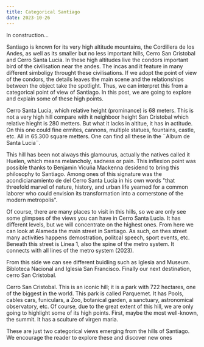 ```yaml
---
title: Categorical Santiago
date: 2023-10-26
---
```

In construction... 


Santiago is known for its very high altitude mountains, the Cordillera de los Andes, as well as its smaller but no less important hills, Cerro San Cristobal and Cerro Santa Lucia. In these high altitudes live the condors important bird of the civilisation near the andes. The incas and it feature in many different simboligy throught these civilisations. If we adopt the point of view of the condors, the details leaves the main scene and the relationships between the object take the spotlight. Thus, we can interpret this from a categorical point of view of Santiago. In this post, we are going to explore and explain some of these high points.

Cerro Santa Lucia, which relative height (prominance) is 68 meters. This is not a very high hill compare with it neighboor height San Cristobal which relative hieght is 280 metters. But what it lacks in altitue, it has in actitude. On this one could fine ermites, cannons,  multiple statues, fountains, castle, etc.  All in 65.300 square metters. One can find all these in the ¨Album de Santa Lucia¨.

This hill has been not always this glamourus, actually the natives called it Huelen, which means melancholy, sadness or pain. This inflexion point was possible thanks to Benjamin Vicuña Mackenna desidend to bring this philosophy to Santiago. Among ones of this signature was the acondicianamiento de del Cerro Santa Lucia in his own words "that threefold marvel of nature, history, and urban life yearned for a common laborer who could envision its transformation into a cornerstone of the modern metropolis". 

Of course, there are many places to visit in this hills, so we are only see some glimpses of the views you can have in Cerro Santa Lucia. It has different levels, but we will concentrate on the highest ones. From here we can look at Alameda the main street in Santiago. As such, on thes street many activities happens demostration, politcal speech, sport events, etc. Beneath this street is Linea 1, also the spine of the metro system. It connects with all lines of the metro system (2023).

From this side we can see different buidling such as Iglesia and Museum. Bibloteca Nacional and Iglesia San Francisco. Finally our next destination, cerro San Cristobal.

Cerro San Cristobal. This is an iconic hill; it is a park with 722 hectares, one of the biggest in the world. This park is called Parquemet. It has Pools, cables cars, funiculars, a Zoo, botanical garden, a sanctuary, astronomical observatory, etc. Of course, due to the great extent of this hill, we are only going to highlight some of its high points. First, maybe the most well-known, the summit. It has a sculture of virgen maria. 

These are just two categorical views emerging from the hills of Santiago. We encourage the reader to explore these and discover new ones
